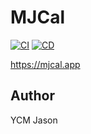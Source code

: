# MJCal

[![CI](https://github.com/ycmjason/mjcal/actions/workflows/ci.yml/badge.svg)](https://github.com/ycmjason/mjcal/actions/workflows/ci.yml)
[![CD](https://github.com/ycmjason/mjcal/actions/workflows/firebase-hosting-merge.yml/badge.svg)](https://github.com/ycmjason/mjcal/actions/workflows/firebase-hosting-merge.yml)

https://mjcal.app

## Author

YCM Jason
